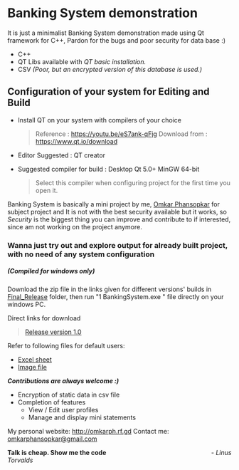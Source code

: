# Banking System demonstration

It is just a minimalist Banking System demonstration made using Qt framework for C++, Pardon for the bugs and poor security for data base :)
  - C++
  - QT Libs available with *QT basic installation.*
  - CSV *(Poor, but an encrypted version of this database is used.)*

## Configuration of your system for Editing and Build

  - Install QT on your system with compilers of your choice
    >Reference : https://youtu.be/eS7ank-qFjg
    >Download from : https://www.qt.io/download


  - Editor Suggested : QT creator

  - Suggested compiler for build : Desktop Qt 5.0+ MinGW 64-bit 
    > Select this compiler when configuring project for the first time you open it.
  

Banking System is basically a mini project by me, [Omkar Phansopkar](http://omkarph.rf.gd) for subject project and It is not with the best security available but it works, so *Security* is the biggest thing you can improve and contribute to if interested, since am not working on the project anymore. 


### Wanna just try out and explore output for already built project, with no need of any system configuration 
##### (Compiled for windows only)


Download the zip file in the links given for different versions' builds in [Final_Release](https://github.com/OmkarPh/BankingSystem/tree/master/Final_Release)  folder, then run "1 BankingSystem.exe " file directly on your windows PC.

Direct links for download
> [Release version 1.0](https://drive.google.com/open?id=1TbUnG2U5unV0UDsgDNGIMsaIKa1w-BRV)

Refer to following files for default users:
* [Excel sheet](https://github.com/OmkarPh/BankingSystem/blob/master/UsernamePasswordAndPins.xlsx)
* [Image file](https://github.com/OmkarPh/BankingSystem/blob/master/UsernamePasswordAndPinsImage.jpg)


***Contributions are always welcome :)***
* Encryption of static data in csv file
* Completion of features
    * View / Edit user profiles
    * Manage and display mini statements

My personal website: http://omkarph.rf.gd
Contact me: omkarphansopkar@gmail.com



****Talk is cheap. Show me the code****
&nbsp;&nbsp;&nbsp;&nbsp;&nbsp;&nbsp;&nbsp;&nbsp;&nbsp;&nbsp;&nbsp;&nbsp;&nbsp;&nbsp;&nbsp;&nbsp;&nbsp;&nbsp;&nbsp;&nbsp;&nbsp;&nbsp;&nbsp;&nbsp;&nbsp;&nbsp;&nbsp;&nbsp;&nbsp;&nbsp;&nbsp;&nbsp;&nbsp;&nbsp;&nbsp;&nbsp;&nbsp;&nbsp;&nbsp;&nbsp;&nbsp;&nbsp;&nbsp;&nbsp;&nbsp;&nbsp;&nbsp;&nbsp;&nbsp;&nbsp;&nbsp;&nbsp;&nbsp;&nbsp;&nbsp;&nbsp;&nbsp;&nbsp;&nbsp;- _Linus Torvalds_